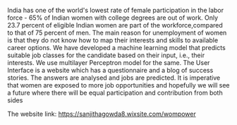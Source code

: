India has one of the world's lowest rate of female participation in the labor force - 65% of Indian women with college degrees are out of work.
Only 23.7 percent of eligible Indian women are part of the workforce,compared to that of 75 percent of men.
The main reason for unemployment of women is that they do not know how to map their interests and skills to available career options.
We have developed a machine learning model that predicts suitable job classes for the candidate based on their input, i.e., their interests.
We use multilayer Perceptron model for the same.
The User Interface is a website which has a questionnaire and a blog of success stories.
The answers are analysed and jobs are predicted.
It is imperative that women are exposed to more job opportunities and hopefully we will see a future where there will be equal participation and contribution from both sides

The website link: https://sanjithagowda8.wixsite.com/wompower
